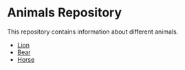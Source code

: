 # Animals Repository

This repository contains information about different animals.

- [Lion](lion.md)
- [Bear](bear.md)
- [Horse](horse.md)
